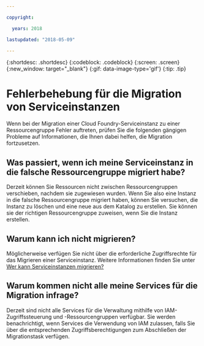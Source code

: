 ```yaml
---

copyright:

  years: 2018

lastupdated: "2018-05-09"

---
```


{:shortdesc: .shortdesc}
{:codeblock: .codeblock}
{:screen: .screen}
{:new_window: target="_blank"}
{:gif: data-image-type='gif'}
{:tip: .tip}

# Fehlerbehebung für die Migration von Serviceinstanzen

Wenn bei der Migration einer Cloud Foundry-Serviceinstanz zu einer Ressourcengruppe Fehler auftreten, prüfen Sie die folgenden gängigen Probleme auf Informationen, die Ihnen dabei helfen, die Migration fortzusetzen.

## Was passiert, wenn ich meine Serviceinstanz in die falsche Ressourcengruppe migriert habe?

Derzeit können Sie Ressourcen nicht zwischen Ressourcengruppen verschieben, nachdem sie zugewiesen wurden. Wenn Sie also eine Instanz in die falsche Ressourcengruppe migriert haben, können Sie versuchen, die Instanz zu löschen und eine neue aus dem Katalog zu erstellen. Sie können sie der richtigen Ressourcengruppe zuweisen, wenn Sie die Instanz erstellen.

## Warum kann ich nicht migrieren?

Möglicherweise verfügen Sie nicht über die erforderliche Zugriffsrechte für das Migrieren einer Serviceinstanz. Weitere Informationen finden Sie unter [Wer kann Serviceinstanzen migrieren?](/docs/account/instance_migration.html#whocanmigrate)

## Warum kommen nicht alle meine Services für die Migration infrage?

Derzeit sind nicht alle Services für die Verwaltung mithilfe von IAM-Zugriffssteuerung und -Ressourcengruppen verfügbar. Sie werden benachrichtigt, wenn Services die Verwendung von IAM zulassen, falls Sie über die entsprechenden Zugriffsberechtigungen zum Abschließen der Migrationstask verfügen.
